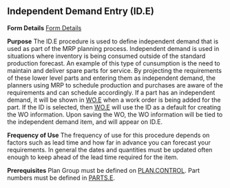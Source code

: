 ## Independent Demand Entry (ID.E)
<PageHeader />

**Form Details**
[Form Details](../ID-E-1/README.md)

**Purpose**
The ID.E procedure is used to define independent demand that is used as part
of the MRP planning process. Independent demand is used in situations where
inventory is being consumed outside of the standard production forecast. An
example of this type of cunsumption is the need to maintain and deliver spare
parts for service. By projecting the requirements of these lower level parts
and entering them as independent demand, the planners using MRP to schedule
production and purchases are aware of the requirements and can schedule
accordingly. If a part has an independent demand, it will be shown in
[WO.E](../WO-E/README.md) when a work order is being added for the part. If the ID is
selected, then [WO.E](../WO-E/README.md) will use the ID as a default for creating the
WO information. Upon saving the WO, the WO information will be tied to the
independent demand item, and will appear on ID.E.

**Frequency of Use**
The frequency of use for this procedure depends on factors such as lead time
and how far in advance you can forecast your requirements. In general the
dates and quantities must be updated often enough to keep ahead of the lead
time required for the item.

**Prerequisites**
Plan Group must be defined on [PLAN.CONTROL](../PLAN-CONTROL/README.md). Part numbers
must be defined in [PARTS.E](../PARTS-E/README.md).

<badge text= "Version 8.10.57 " vertical="middle" />

<PageFooter />

